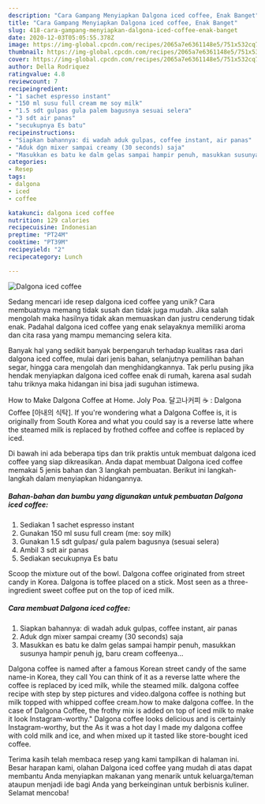 ```yaml
---
description: "Cara Gampang Menyiapkan Dalgona iced coffee, Enak Banget"
title: "Cara Gampang Menyiapkan Dalgona iced coffee, Enak Banget"
slug: 418-cara-gampang-menyiapkan-dalgona-iced-coffee-enak-banget
date: 2020-12-03T05:05:55.378Z
image: https://img-global.cpcdn.com/recipes/2065a7e6361148e5/751x532cq70/dalgona-iced-coffee-foto-resep-utama.jpg
thumbnail: https://img-global.cpcdn.com/recipes/2065a7e6361148e5/751x532cq70/dalgona-iced-coffee-foto-resep-utama.jpg
cover: https://img-global.cpcdn.com/recipes/2065a7e6361148e5/751x532cq70/dalgona-iced-coffee-foto-resep-utama.jpg
author: Della Rodriquez
ratingvalue: 4.8
reviewcount: 7
recipeingredient:
- "1 sachet espresso instant"
- "150 ml susu full cream me soy milk"
- "1.5 sdt gulpas gula palem bagusnya sesuai selera"
- "3 sdt air panas"
- "secukupnya Es batu"
recipeinstructions:
- "Siapkan bahannya: di wadah aduk gulpas, coffee instant, air panas"
- "Aduk dgn mixer sampai creamy (30 seconds) saja"
- "Masukkan es batu ke dalm gelas sampai hampir penuh, masukkan susunya hampir penuh jg, baru cream coffeenya..."
categories:
- Resep
tags:
- dalgona
- iced
- coffee

katakunci: dalgona iced coffee 
nutrition: 129 calories
recipecuisine: Indonesian
preptime: "PT24M"
cooktime: "PT39M"
recipeyield: "2"
recipecategory: Lunch

---
```



![Dalgona iced coffee](https://img-global.cpcdn.com/recipes/2065a7e6361148e5/751x532cq70/dalgona-iced-coffee-foto-resep-utama.jpg)

Sedang mencari ide resep dalgona iced coffee yang unik? Cara membuatnya memang tidak susah dan tidak juga mudah. Jika salah mengolah maka hasilnya tidak akan memuaskan dan justru cenderung tidak enak. Padahal dalgona iced coffee yang enak selayaknya memiliki aroma dan cita rasa yang mampu memancing selera kita.

Banyak hal yang sedikit banyak berpengaruh terhadap kualitas rasa dari dalgona iced coffee, mulai dari jenis bahan, selanjutnya pemilihan bahan segar, hingga cara mengolah dan menghidangkannya. Tak perlu pusing jika hendak menyiapkan dalgona iced coffee enak di rumah, karena asal sudah tahu triknya maka hidangan ini bisa jadi suguhan istimewa.

How to Make Dalgona Coffee at Home. Joly Poa. 달고나커피 ☕️ : Dalgona Coffee [아내의 식탁]. If you&#39;re wondering what a Dalgona Coffee is, it is originally from South Korea and what you could say is a reverse latte where the steamed milk is replaced by frothed coffee and coffee is replaced by iced.


Di bawah ini ada beberapa tips dan trik praktis untuk membuat dalgona iced coffee yang siap dikreasikan. Anda dapat membuat Dalgona iced coffee memakai 5 jenis bahan dan 3 langkah pembuatan. Berikut ini langkah-langkah dalam menyiapkan hidangannya.

<!--inarticleads1-->

##### Bahan-bahan dan bumbu yang digunakan untuk pembuatan Dalgona iced coffee:

1. Sediakan 1 sachet espresso instant
1. Gunakan 150 ml susu full cream (me: soy milk)
1. Gunakan 1.5 sdt gulpas/ gula palem bagusnya (sesuai selera)
1. Ambil 3 sdt air panas
1. Sediakan secukupnya Es batu


Scoop the mixture out of the bowl. Dalgona coffee originated from street candy in Korea. Dalgona is toffee placed on a stick. Most seen as a three-ingredient sweet coffee put on the top of iced milk. 

<!--inarticleads2-->

##### Cara membuat Dalgona iced coffee:

1. Siapkan bahannya: di wadah aduk gulpas, coffee instant, air panas
1. Aduk dgn mixer sampai creamy (30 seconds) saja
1. Masukkan es batu ke dalm gelas sampai hampir penuh, masukkan susunya hampir penuh jg, baru cream coffeenya...


Dalgona coffee is named after a famous Korean street candy of the same name-in Korea, they call You can think of it as a reverse latte where the coffee is replaced by iced milk, while the steamed milk. dalgona coffee recipe with step by step pictures and video.dalgona coffee is nothing but milk topped with whipped coffee cream.how to make dalgona coffee. In the case of Dalgona Coffee, the frothy mix is added on top of iced milk to make it look Instagram-worthy.&#34; Dalgona coffee looks delicious and is certainly Instagram-worthy, but the As it was a hot day I made my dalgona coffee with cold milk and ice, and when mixed up it tasted like store-bought iced coffee. 

Terima kasih telah membaca resep yang kami tampilkan di halaman ini. Besar harapan kami, olahan Dalgona iced coffee yang mudah di atas dapat membantu Anda menyiapkan makanan yang menarik untuk keluarga/teman ataupun menjadi ide bagi Anda yang berkeinginan untuk berbisnis kuliner. Selamat mencoba!
